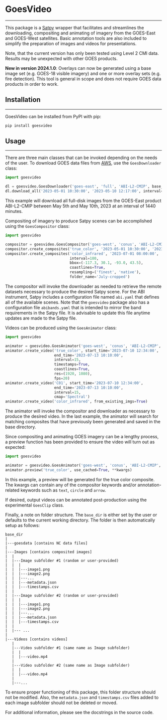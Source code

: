 # GoesVideo
___
This package is a [Satpy](https://github.com/pytroll/satpy) wrapper that facilitates and streamlines the 
downloading, compositing and animating of imagery from the GOES-East
and GOES-West satellites. Basic annotation tools are also
included to simplify the preparation of images and videos for presentations.

Note, that the current version has only been tested using Level 2 CMI data. Results may
be unexpected with other GOES products.

**New in version 2024.1.0**: Overlays can now be generated using a base image set (e.g. GOES-18 visible imagery)
and one or more overlay sets (e.g. fire detection). This tool is general in scope and does not require GOES data
products in order to work. 

## Installation
___

GoesVideo can be installed from PyPI with pip:

```python
pip install goesvideo
```

## Usage
___
There are three main classes that can be invoked depending on the needs
of the user. To download GOES data files from [AWS](https://registry.opendata.aws/noaa-goes/), use the
`GoesDownloader` class:

```python
import goesvideo

dl = goesvideo.GoesDownloader('goes-east', 'full', 'ABI-L2-CMIP', base_dir=mypath)
dl.download_all('2023-05-01 10:30:00', '2023-05-10 12:17:00', interval=1440)
```
This example will download all full-disk images from the GOES-East product ABI-L2-CMIP between
May 5th and May 10th, 2023 at an interval of 1440 minutes.

Compositing of imagery to produce Satpy scenes can be accomplished using the `GoesCompositor` class:

```python
import goesvideo

compositor = goesvideo.GoesCompositor('goes-west', 'conus', 'ABI-L2-CMIP', base_dir=mypath)
compositor.create_composites('true_color', '2023-05-01 10:30:00', '2023-05-10', interval=30)
compositor.create_composites('color_infrared', '2023-07-01 08:00:00', '2023-07-03 13:00:00', 
                             interval=180,
                             bbox=(-117.3, 30.1, -93.0, 43.5),
                             coastlines=True,
                             resampling=('finest', 'native'),
                             folder_name='July-cropped')
```
The compositor will invoke the downloader as needed to retrieve the remote datasets necessary to produce the desired
Satpy scene. For the ABI instrument, Satpy includes a configuration file named `abi.yaml` that defines all of the 
available scenes. Note that the `goesvideo` package also has a configuration file
`abibands.yaml` that is intended to mirror the band requirements in the Satpy file. It is advisable to update
this file anytime updates are made to the Satpy file.

Videos can be produced using the `GoesAnimator` class:

```python
import goesvideo

animator = goesvideo.GoesAnimator('goes-west', 'conus', 'ABI-L2-CMIP', base_dir=mypath)
animator.create_video('true_color', start_time='2023-07-10 12:34:00',
                      end_time='2023-07-13 10:10:00',
                      interval=15,
                      timestamps=True,
                      coastlines=True,
                      res=(1920, 1080),
                      fps=20)
animator.create_video('C01', start_time='2023-07-10 12:34:00',
                      end_time='2023-07-13 10:10:00',
                      interval=15,
                      cmap='Spectral')
animator.create_video('color_infrared', from_existing_imgs=True)
```
The animator will invoke the compositor and downloader as necessary to produce the desired video.
In the last example, the animator will search for matching composites that
have previously been generated and saved in the base directory.

Since compositing and animating GOES imagery can be a lengthy process, a preview function has been provided to ensure the
video will turn out as expected:

```python
import goesvideo

animator = goesvideo.GoesAnimator('goes-west', 'conus', 'ABI-L2-CMIP', base_dir=mypath)
animator.preview('true_color', use_cached=True, **kwargs)
```
In this example, a preview will be generated for the true color composite. The kwargs can contain any of the compositor 
keywords and/or annotation-related keywords such as `text`, `circle` and `arrow`.

If desired, output videos can be annotated post-production using the experimental
`GoesClip` class. 


Finally, a note on folder structure. The `base_dir` is either set by the user or defaults to the current working directory.
The folder is then automatically setup as follows:

```
base_dir
|
|---goesdata [contains NC data files]
|
|---Images [contains composited images]
|  |
|  |---Image subfolder #1 (random or user-provided)
|  |  |
|  |  |---image1.png
|  |  |---image2.png
|  |  |---...
|  |  |---metadata.json
|  |  |---timestamps.csv      
|  |
|  |---Image subfolder #2 (random or user-provided)
|  |  |
|  |  |---image1.png
|  |  |---image2.png
|  |  |---...
|  |  |---metadata.json
|  |  |---timestamps.csv
|  |
|  |--- ...
|  
|---Videos [contains videos]
   |
   |---Video subfolder #1 (same name as Image subfolder)
   |  |
   |  |---video.mp4
   |
   |---Video subfolder #2 (same name as Image subfolder)
   |  |
   |  |---video.mp4
   |
   |---...
```
To ensure proper functioning of this package, this folder structure
should not be modified. Also, the `metadata.json` and `timestamps.csv` files
added to each image subfolder should not be deleted or moved.

For additional information, please see the docstrings in the source code.
